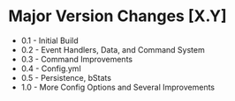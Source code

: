 # Major Version Changes [X.Y]
- 0.1 - Initial Build
- 0.2 - Event Handlers, Data, and Command System
- 0.3 - Command Improvements
- 0.4 - Config.yml
- 0.5 - Persistence, bStats
- 1.0 - More Config Options and Several Improvements